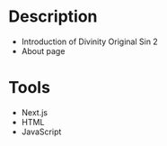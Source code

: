 # Description
- Introduction of Divinity Original Sin 2
- About page
# Tools
- Next.js
- HTML
- JavaScript